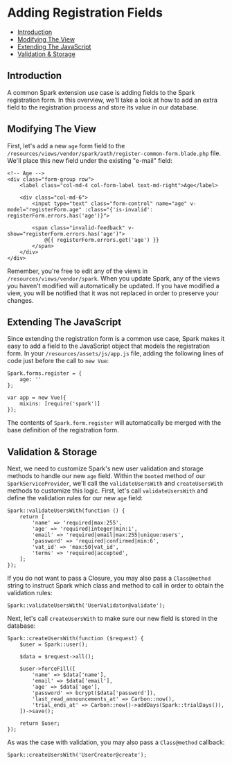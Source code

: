 # Adding Registration Fields

- [Introduction](#introduction)
- [Modifying The View](#modifying-the-view)
- [Extending The JavaScript](#extending-the-javascript)
- [Validation & Storage](#validation-and-storage)

<a name="introduction"></a>
## Introduction

A common Spark extension use case is adding fields to the Spark registration form. In this overview, we'll take a look at how to add an extra field to the registration process and store its value in our database.

<a name="modifying-the-view"></a>
## Modifying The View

First, let's add a new `age` form field to the `/resources/views/vendor/spark/auth/register-common-form.blade.php` file. We'll place this new field under the existing "e-mail" field:

    <!-- Age -->
    <div class="form-group row">
        <label class="col-md-4 col-form-label text-md-right">Age</label>

        <div class="col-md-6">
            <input type="text" class="form-control" name="age" v-model="registerForm.age" :class="{'is-invalid': registerForm.errors.has('age')}">

            <span class="invalid-feedback" v-show="registerForm.errors.has('age')">
                @{{ registerForm.errors.get('age') }}
            </span>
        </div>
    </div>

Remember, you're free to edit any of the views in `/resources/views/vendor/spark`. When you update Spark, any of the views you haven't modified will automatically be updated. If you have modified a view, you will be notified that it was not replaced in order to preserve your changes.

<a name="extending-the-javascript"></a>
## Extending The JavaScript

Since extending the registration form is a common use case, Spark makes it easy to add a field to the JavaScript object that models the registration form. In your `/resources/assets/js/app.js` file, adding the following lines of code just before the call to `new Vue`:

    Spark.forms.register = {
        age: ''
    };

    var app = new Vue({
        mixins: [require('spark')]
    });

The contents of `Spark.form.register` will automatically be merged with the base definition of the registration form.

<a name="validation-and-storage"></a>
## Validation & Storage

Next, we need to customize Spark's new user validation and storage methods to handle our new `age` field. Within the `booted` method of our `SparkServiceProvider`, we'll call the `validateUsersWith` and `createUsersWith` methods to customize this logic. First, let's call `validateUsersWith` and define the validation rules for our new `age` field:

    Spark::validateUsersWith(function () {
        return [
            'name' => 'required|max:255',
            'age' => 'required|integer|min:1',
            'email' => 'required|email|max:255|unique:users',
            'password' => 'required|confirmed|min:6',
            'vat_id' => 'max:50|vat_id',
            'terms' => 'required|accepted',
        ];
    });

If you do not want to pass a Closure, you may also pass a `Class@method` string to instruct Spark which class and method to call in order to obtain the validation rules:

    Spark::validateUsersWith('UserValidator@validate');

Next, let's call `createUsersWith` to make sure our new field is stored in the database:

    Spark::createUsersWith(function ($request) {
        $user = Spark::user();

        $data = $request->all();

        $user->forceFill([
            'name' => $data['name'],
            'email' => $data['email'],
            'age' => $data['age'],
            'password' => bcrypt($data['password']),
            'last_read_announcements_at' => Carbon::now(),
            'trial_ends_at' => Carbon::now()->addDays(Spark::trialDays()),
        ])->save();

        return $user;
    });

As was the case with validation, you may also pass a `Class@method` callback:

    Spark::createUsersWith('UserCreator@create');
